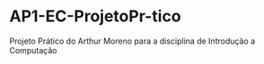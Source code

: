 # AP1-EC-ProjetoPr-tico
Projeto Prático do Arthur Moreno para a disciplina de Introdução a Computação
